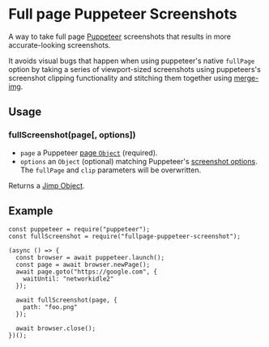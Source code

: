 # Full page Puppeteer Screenshots

A way to take full page [Puppeteer](https://pptr.dev/) screenshots that results in more accurate-looking screenshots.

It avoids visual bugs that happen when using puppeteer's native `fullPage` option by taking a series of viewport-sized screenshots using puppeteers's screenshot clipping functionality and stitching them together using [merge-img](https://github.com/preco21/merge-img#readme).

## Usage

### fullScreenshot(page[, options])

- `page` a Puppeteer [page `Object`](https://github.com/GoogleChrome/puppeteer/blob/master/docs/api.md#class-page) (required).
- `options` an `Object` (optional) matching Puppeteer's [screenshot options](https://github.com/GoogleChrome/puppeteer/blob/master/docs/api.md#pagescreenshotoptions). The `fullPage` and `clip` parameters will be overwritten.

Returns a [Jimp Object](https://github.com/oliver-moran/jimp/tree/master/packages/jimp).

## Example

```
const puppeteer = require("puppeteer");
const fullScreenshot = require("fullpage-puppeteer-screenshot");

(async () => {
  const browser = await puppeteer.launch();
  const page = await browser.newPage();
  await page.goto("https://google.com", {
    waitUntil: "networkidle2"
  });

  await fullScreenshot(page, {
    path: "foo.png"
  });

  await browser.close();
})();
```
